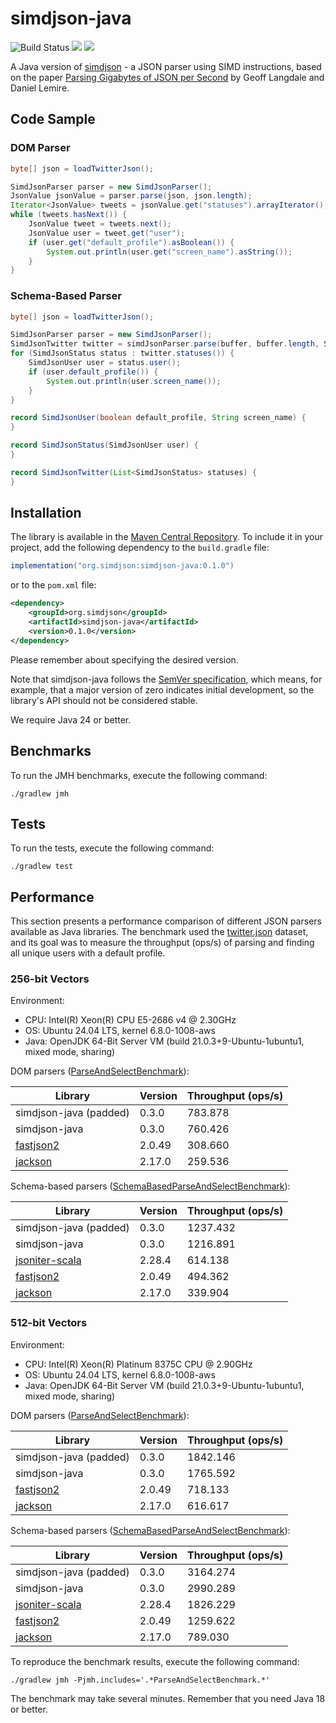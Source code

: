 simdjson-java
=============
![Build Status](https://github.com/simdjson/simdjson-java/actions/workflows/ci.yml/badge.svg)
[![](https://maven-badges.herokuapp.com/maven-central/org.simdjson/simdjson-java/badge.svg)](https://central.sonatype.com/search?namespace=org.simdjson)
[![](https://img.shields.io/badge/License-Apache%202-blue.svg)](LICENSE)

A Java version of [simdjson](https://github.com/simdjson/simdjson) - a JSON parser using SIMD instructions,
based on the paper [Parsing Gigabytes of JSON per Second](https://arxiv.org/abs/1902.08318) 
by Geoff Langdale and Daniel Lemire.

## Code Sample

### DOM Parser

```java
byte[] json = loadTwitterJson();

SimdJsonParser parser = new SimdJsonParser();
JsonValue jsonValue = parser.parse(json, json.length);
Iterator<JsonValue> tweets = jsonValue.get("statuses").arrayIterator();
while (tweets.hasNext()) {
    JsonValue tweet = tweets.next();
    JsonValue user = tweet.get("user");
    if (user.get("default_profile").asBoolean()) {
        System.out.println(user.get("screen_name").asString());
    }
}
```

### Schema-Based Parser

```java
byte[] json = loadTwitterJson();

SimdJsonParser parser = new SimdJsonParser();
SimdJsonTwitter twitter = simdJsonParser.parse(buffer, buffer.length, SimdJsonTwitter.class);
for (SimdJsonStatus status : twitter.statuses()) {
    SimdJsonUser user = status.user();
    if (user.default_profile()) {
        System.out.println(user.screen_name());
    }
}

record SimdJsonUser(boolean default_profile, String screen_name) {
}

record SimdJsonStatus(SimdJsonUser user) {
}

record SimdJsonTwitter(List<SimdJsonStatus> statuses) {
}
```

## Installation

The library is available in the [Maven Central Repository](https://mvnrepository.com/artifact/org.simdjson/simdjson-java). 
To include it in your project, add the following dependency to the `build.gradle` file:
```groovy
implementation("org.simdjson:simdjson-java:0.1.0")
```

or to the `pom.xml` file:
```xml
<dependency>
    <groupId>org.simdjson</groupId>
    <artifactId>simdjson-java</artifactId>
    <version>0.1.0</version>
</dependency>
```

Please remember about specifying the desired version. 

Note that simdjson-java follows the [SemVer specification](https://semver.org/), which means, for example, that a major 
version of zero indicates initial development, so the library's API should not be considered stable.

We require Java 24 or better.

## Benchmarks

To run the JMH benchmarks, execute the following command:

```./gradlew jmh```

## Tests

To run the tests, execute the following command:

```./gradlew test```

## Performance

This section presents a performance comparison of different JSON parsers available as Java libraries. The benchmark used 
the [twitter.json](src/jmh/resources/twitter.json) dataset, and its goal was to measure the throughput (ops/s) of parsing 
and finding all unique users with a default profile.

### 256-bit Vectors

Environment:
* CPU: Intel(R) Xeon(R) CPU E5-2686 v4 @ 2.30GHz
* OS: Ubuntu 24.04 LTS, kernel 6.8.0-1008-aws
* Java: OpenJDK 64-Bit Server VM (build 21.0.3+9-Ubuntu-1ubuntu1, mixed mode, sharing)

DOM parsers ([ParseAndSelectBenchmark](src/jmh/java/org/simdjson/ParseAndSelectBenchmark.java)):

| Library                                          | Version | Throughput (ops/s) |
|--------------------------------------------------|---------|--------------------|
| simdjson-java (padded)                           | 0.3.0   | 783.878            |
| simdjson-java                                    | 0.3.0   | 760.426            |
| [fastjson2](https://github.com/alibaba/fastjson) | 2.0.49  | 308.660            |
| [jackson](https://github.com/FasterXML/jackson)  | 2.17.0  | 259.536            |

Schema-based parsers ([SchemaBasedParseAndSelectBenchmark](src/jmh/java/org/simdjson/SchemaBasedParseAndSelectBenchmark.java)):

| Library                                                         | Version | Throughput (ops/s) |
|-----------------------------------------------------------------|---------|--------------------|
| simdjson-java (padded)                                          | 0.3.0   | 1237.432           |
| simdjson-java                                                   | 0.3.0   | 1216.891           |
| [jsoniter-scala](https://github.com/plokhotnyuk/jsoniter-scala) | 2.28.4  | 614.138            |
| [fastjson2](https://github.com/alibaba/fastjson)                | 2.0.49  | 494.362            |
| [jackson](https://github.com/FasterXML/jackson)                 | 2.17.0  | 339.904            |

### 512-bit Vectors

Environment:
* CPU: Intel(R) Xeon(R) Platinum 8375C CPU @ 2.90GHz
* OS: Ubuntu 24.04 LTS, kernel 6.8.0-1008-aws
* Java: OpenJDK 64-Bit Server VM (build 21.0.3+9-Ubuntu-1ubuntu1, mixed mode, sharing)

DOM parsers ([ParseAndSelectBenchmark](src/jmh/java/org/simdjson/ParseAndSelectBenchmark.java)):

| Library                                          | Version | Throughput (ops/s) |
|--------------------------------------------------|---------|--------------------|
| simdjson-java (padded)                           | 0.3.0   | 1842.146           |
| simdjson-java                                    | 0.3.0   | 1765.592           |
| [fastjson2](https://github.com/alibaba/fastjson) | 2.0.49  | 718.133            |
| [jackson](https://github.com/FasterXML/jackson)  | 2.17.0  | 616.617            |

Schema-based parsers ([SchemaBasedParseAndSelectBenchmark](src/jmh/java/org/simdjson/SchemaBasedParseAndSelectBenchmark.java)):

| Library                                                         | Version | Throughput (ops/s) |
|-----------------------------------------------------------------|---------|--------------------|
| simdjson-java (padded)                                          | 0.3.0   | 3164.274           |
| simdjson-java                                                   | 0.3.0   | 2990.289           |
| [jsoniter-scala](https://github.com/plokhotnyuk/jsoniter-scala) | 2.28.4  | 1826.229           |
| [fastjson2](https://github.com/alibaba/fastjson)                | 2.0.49  | 1259.622           |
| [jackson](https://github.com/FasterXML/jackson)                 | 2.17.0  | 789.030            |

To reproduce the benchmark results, execute the following command:

```./gradlew jmh -Pjmh.includes='.*ParseAndSelectBenchmark.*'```

The benchmark may take several minutes. Remember that you need Java 18 or better.
